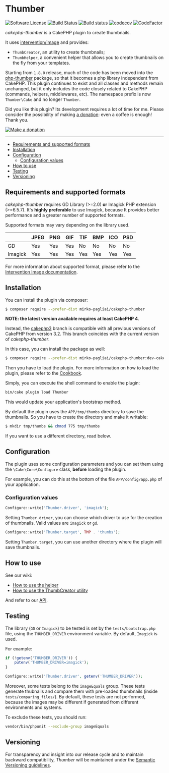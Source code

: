# Thumber

[![Software License](https://img.shields.io/badge/license-MIT-brightgreen.svg?style=flat-square)](LICENSE.txt)
[![Build Status](https://travis-ci.org/mirko-pagliai/cakephp-thumber.svg?branch=master)](https://travis-ci.org/mirko-pagliai/cakephp-thumber)
[![Build status](https://ci.appveyor.com/api/projects/status/kmo1kmgqg34y4g87?svg=true)](https://ci.appveyor.com/project/mirko-pagliai/cakephp-thumber)
[![codecov](https://codecov.io/gh/mirko-pagliai/cakephp-thumber/branch/master/graph/badge.svg)](https://codecov.io/gh/mirko-pagliai/cakephp-thumber)
[![CodeFactor](https://www.codefactor.io/repository/github/mirko-pagliai/cakephp-thumber/badge)](https://www.codefactor.io/repository/github/mirko-pagliai/cakephp-thumber)

*cakephp-thumber* is a CakePHP plugin to create thumbnails.

It uses [intervention/image](https://github.com/Intervention/image) and
provides:
* `ThumbCreator`, an utility to create thumbnails;
* `ThumbHelper`, a convenient helper that allows you to create thumbnails on
the fly from your templates.

Starting from `1.8.0` release, much of the code has been moved into the
[php-thumber](https://github.com/mirko-pagliai/php-thumber) package, so that it
becomes a php library independent from CakePHP.
This plugin continues to exist and all classes and methods remain unchanged, but
it only includes the code closely related to CakePHP (commands, helpers,
middlewares, etc).
The namespace prefix is now `Thumber\Cake` and no longer `Thumber`.

Did you like this plugin? Its development requires a lot of time for me.
Please consider the possibility of making [a donation](//paypal.me/mirkopagliai):
even a coffee is enough! Thank you.

[![Make a donation](https://www.paypalobjects.com/webstatic/mktg/logo-center/logo_paypal_carte.jpg)](//paypal.me/mirkopagliai)

***

*   [Requirements and supported formats](#requirements-and-supported-formats)
*   [Installation](#installation)
*   [Configuration](#configuration)
    * [Configuration values](#configuration-values)
*   [How to use](#how-to-use)
*   [Testing](#testing)
*   [Versioning](#versioning)

## Requirements and supported formats
*cakephp-thumber* requires GD Library (>=2.0) **or** Imagick PHP extension
(>=6.5.7).
It's **highly preferable** to use Imagick, because It provides better
performance and a greater number of supported formats.

Supported formats may vary depending on the library used.

|         | JPEG | PNG | GIF | TIF | BMP | ICO | PSD |
|---------|------|-----|-----|-----|-----|-----|-----|
| GD      | Yes  | Yes | Yes | No  | No  | No  | No  |
| Imagick | Yes  | Yes | Yes | Yes | Yes | Yes | Yes |

For more information about supported format, please refer to the
[Intervention Image documentation](http://image.intervention.io/getting_started/formats).

## Installation
You can install the plugin via composer:
```bash
$ composer require --prefer-dist mirko-pagliai/cakephp-thumber
```

**NOTE: the latest version available requires at least CakePHP 4**.

Instead, the [cakephp3](//github.com/mirko-pagliai/cakephp-thumber/tree/cakephp3)
branch is compatible with all previous versions of CakePHP from version 3.2.
This branch coincides with the current version of *cakephp-thumber*.

In this case, you can install the package as well:
```bash
$ composer require --prefer-dist mirko-pagliai/cakephp-thumber:dev-cakephp3
```

Then you have to load the plugin. For more information on how to load the plugin,
please refer to the [Cookbook](//book.cakephp.org/4.0/en/plugins.html#loading-a-plugin).

Simply, you can execute the shell command to enable the plugin:
```bash
bin/cake plugin load Thumber
```
This would update your application's bootstrap method.

By default the plugin uses the `APP/tmp/thumbs` directory to save the
thumbnails. So you have to create the directory and make it writable:

```bash
$ mkdir tmp/thumbs && chmod 775 tmp/thumbs
```

If you want to use a different directory, read below.

## Configuration
The plugin uses some configuration parameters and you can set them using the
`\Cake\Core\Configure` class, **before** loading the plugin.

For example, you can do this at the bottom of the file `APP/config/app.php`
of your application.

### Configuration values
```php
Configure::write('Thumber.driver', 'imagick');
```
Setting `Thumber.driver`, you can choose which driver to use for the creation of
thumbnails. Valid values are `imagick` or `gd`.

```php
Configure::write('Thumber.target', TMP . 'thumbs');
```

Setting `Thumber.target`, you can use another directory where the plugin will
save thumbnails.

## How to use
See our wiki:
*   [How to use the helper](https://github.com/mirko-pagliai/cakephp-thumber/wiki/How-to-use-the-helper)
*   [How to use the ThumbCreator utility](https://github.com/mirko-pagliai/cakephp-thumber/wiki/How-to-use-the-ThumbCreator-utility)

And refer to our [API](//mirko-pagliai.github.io/cakephp-thumber).

## Testing
The library (`GD` or `Imagick`) to be tested is set by the `tests/bootstrap.php` file, using the
`THUMBER_DRIVER` environment variable. By default, `Imagick` is used.

For example:
```php
if (!getenv('THUMBER_DRIVER')) {
    putenv('THUMBER_DRIVER=imagick');
}

Configure::write('Thumber.driver', getenv('THUMBER_DRIVER'));
```

Moreover, some tests belong to the `imageEquals` group. These tests generate thubnails and compare them with pre-loaded thumbnails (inside `tests/comparing_files/`).
By default, these tests are not performed, because the images may be different if generated from different environments and systems.

To exclude these tests, you should run:
```bash
vendor/bin/phpunit --exclude-group imageEquals
```

## Versioning
For transparency and insight into our release cycle and to maintain backward
compatibility, *Thumber* will be maintained under the
[Semantic Versioning guidelines](http://semver.org).
